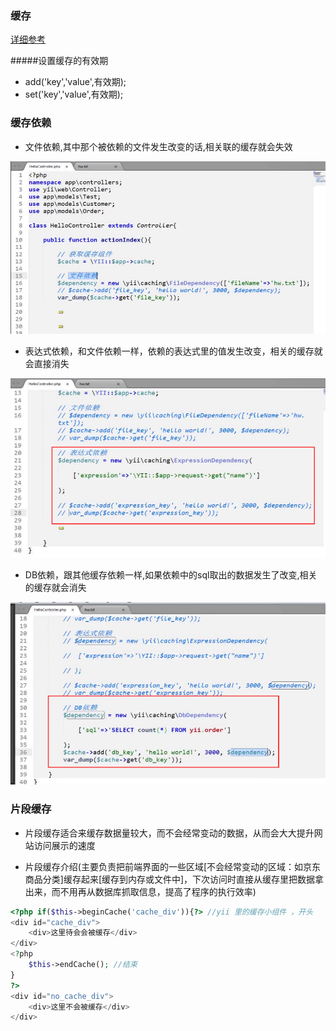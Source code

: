 ### 缓存

[详细参考](http://www.yii-china.com/doc/guide/caching_data.html)

#####设置缓存的有效期

* add('key','value',有效期);
* set('key','value',有效期);

### 缓存依赖

* 文件依赖,其中那个被依赖的文件发生改变的话,相关联的缓存就会失效

![文件依赖](images/2017_10/文件依赖.png)

* 表达式依赖，和文件依赖一样，依赖的表达式里的值发生改变，相关的缓存就会直接消失

![表达式依赖](images/2017_10/表达式依赖.png)

* DB依赖，跟其他缓存依赖一样,如果依赖中的sql取出的数据发生了改变,相关的缓存就会消失

![Db依赖](images/2017_10/db依赖.png)

### 片段缓存

* 片段缓存适合来缓存数据量较大，而不会经常变动的数据，从而会大大提升网站访问展示的速度

* 片段缓存介绍(主要负责把前端界面的一些区域[不会经常变动的区域：如京东商品分类]缓存起来[缓存到内存或文件中]，下次访问时直接从缓存里把数据拿出来，而不用再从数据库抓取信息，提高了程序的执行效率)

```PHP
<?php if($this->beginCache('cache_div')){?> //yii 里的缓存小组件 ，开头
<div id="cache_div">
    <div>这里待会会被缓存</div>
</div>
<?php
    $this->endCache(); //结束
}
?>
<div id="no_cache_div">
    <div>这里不会被缓存</div>
</div>
```
